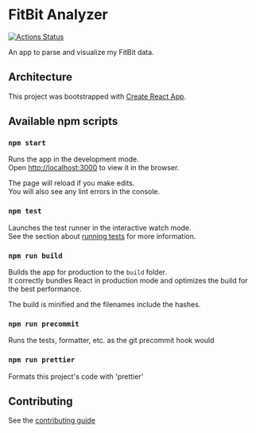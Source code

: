 # FitBit Analyzer

[![Actions Status](https://github.com/zachlysobey/fitbit-analyzer/workflows/Node%20CI/badge.svg)](https://github.com/zachlysobey/fitbit-analyzer/actions)

An app to parse and visualize my FitBit data.

## Architecture

This project was bootstrapped with [Create React App](https://github.com/facebook/create-react-app).

## Available npm scripts

### `npm start`

Runs the app in the development mode.<br />
Open [http://localhost:3000](http://localhost:3000) to view it in the browser.

The page will reload if you make edits.<br />
You will also see any lint errors in the console.

### `npm test`

Launches the test runner in the interactive watch mode.<br />
See the section about [running tests](https://facebook.github.io/create-react-app/docs/running-tests) for more information.

### `npm run build`

Builds the app for production to the `build` folder.<br />
It correctly bundles React in production mode and optimizes the build for the best performance.

The build is minified and the filenames include the hashes.<br />

### `npm run precommit`

Runs the tests, formatter, etc. as the git precommit hook would

### `npm run prettier`

Formats this project's code with 'prettier'

## Contributing

See the [contributing guide][contributing]

[contributing]: ./.github/CONTRIBUTING.md
